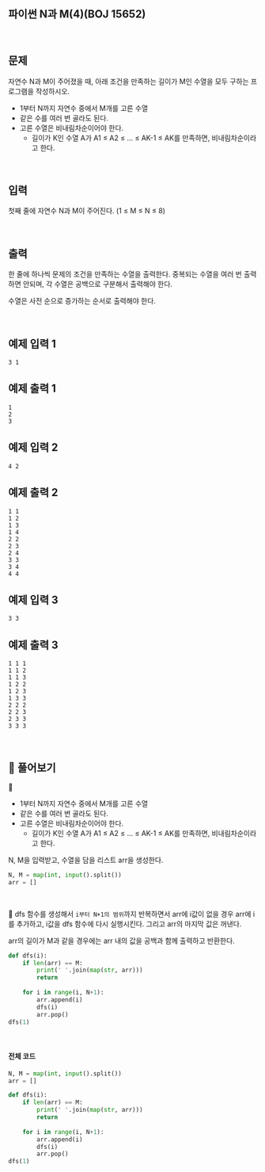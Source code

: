 ## 파이썬 N과 M(4)(BOJ 15652)

<br>

## 문제

자연수 N과 M이 주어졌을 때, 아래 조건을 만족하는 길이가 M인 수열을 모두 구하는 프로그램을 작성하시오.

- 1부터 N까지 자연수 중에서 M개를 고른 수열
- 같은 수를 여러 번 골라도 된다.
- 고른 수열은 비내림차순이어야 한다.
  - 길이가 K인 수열 A가 A1 ≤ A2 ≤ ... ≤ AK-1 ≤ AK를 만족하면, 비내림차순이라고 한다.

<br>

## 입력

첫째 줄에 자연수 N과 M이 주어진다. (1 ≤ M ≤ N ≤ 8)

<br>

## 출력

한 줄에 하나씩 문제의 조건을 만족하는 수열을 출력한다. 중복되는 수열을 여러 번 출력하면 안되며, 각 수열은 공백으로 구분해서 출력해야 한다.

수열은 사전 순으로 증가하는 순서로 출력해야 한다.

<br>

## 예제 입력 1

```
3 1
```

## 예제 출력 1

```
1
2
3
```

## 예제 입력 2

```
4 2
```

## 예제 출력 2

```
1 1
1 2
1 3
1 4
2 2
2 3
2 4
3 3
3 4
4 4
```

## 예제 입력 3

```
3 3
```

## 예제 출력 3 

```
1 1 1
1 1 2
1 1 3
1 2 2
1 2 3
1 3 3
2 2 2
2 2 3
2 3 3
3 3 3
```

<br>

## 📝 풀어보기

📌 

- 1부터 N까지 자연수 중에서 M개를 고른 수열
- 같은 수를 여러 번 골라도 된다.
- 고른 수열은 비내림차순이어야 한다.
  - 길이가 K인 수열 A가 A1 ≤ A2 ≤ ... ≤ AK-1 ≤ AK를 만족하면, 비내림차순이라고 한다.

N, M을 입력받고, 수열을 담을 리스트 arr을 생성한다.

``` python
N, M = map(int, input().split())
arr = []
```

<br>

📌 dfs 함수를 생성해서 `i부터 N+1의 범위`까지 반복하면서 arr에 i값이 없을 경우 arr에 i를 추가하고, i값을 dfs 함수에 다시 실행시킨다. 그리고 arr의 마지막 값은 꺼낸다.

arr의 길이가 M과 같을 경우에는 arr 내의 값을 공백과 함께 출력하고 반환한다. 

``` python
def dfs(i):
    if len(arr) == M:
        print(' '.join(map(str, arr)))
        return
    
    for i in range(i, N+1):
        arr.append(i)
        dfs(i)
        arr.pop()
dfs(1)
```

<br>

#### 전체 코드

``` python
N, M = map(int, input().split())
arr = []

def dfs(i):
    if len(arr) == M:
        print(' '.join(map(str, arr)))
        return
    
    for i in range(i, N+1):
        arr.append(i)
        dfs(i)
        arr.pop()
dfs(1)
```

